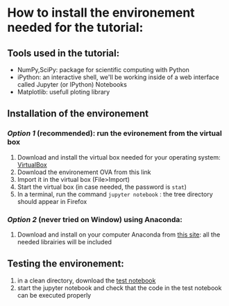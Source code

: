 # How to install the environement needed for the tutorial:

## Tools used in the tutorial:
* NumPy,SciPy: package for scientific computing with Python
* iPython: an interactive shell, we'll be working inside of a web interface called Jupyter (or IPython) Notebooks
* Matplotlib: usefull ploting library

## Installation of the environement 

### *Option 1* (recommended): run the evironement from the virtual box
1. Download and install the virtual box needed for your operating system: [VirtualBox](https://www.virtualbox.org/)
2. Download the environement OVA from this link 
3. Import it in the virtual box (File>Import)
4. Start the virtual box (in case needed, the password is `stat`)
5. In a terminal, run the command `jupyter notebook` : the tree directory should appear in Firefox

### *Option 2* (never tried on Window) using Anaconda: 
1. Download and install on your computer Anaconda from [this site](https://www.continuum.io/downloads): all the needed librairies will be included 

## Testing the environement:
1. in a clean directory, download the [test notebook](https://github.com/HuguesBrun/statTutorialBND/blob/master/InstallTest.ipynb)
2. start the jupyter notebook and check that the code in the test notebook can be executed properly  
